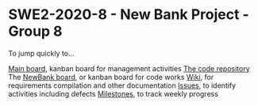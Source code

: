 # SWE2-2020-8 - New Bank Project - Group 8

To jump quickly to...

[Main board](https://github.com/orgs/SWE2-2020-8/projects/1), kanban board for management activities
[The code repository](https://github.com/SWE2-2020-8/NewBank)
The [NewBank board](https://github.com/SWE2-2020-8/NewBank/projects/1), or kanban board for code works
[Wiki](https://github.com/SWE2-2020-8/NewBank/wiki), for requirements compilation and other documentation
[Issues](https://github.com/SWE2-2020-8/NewBank/issues), to identify activities including defects
[Milestones](https://github.com/SWE2-2020-8/NewBank/milestones), to track weekly progress


